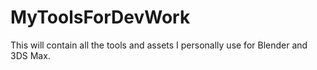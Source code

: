 # MyToolsForDevWork
This will contain all the tools and assets I personally use for Blender and 3DS Max.
